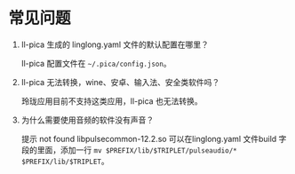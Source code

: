 # 常见问题

1. ll-pica 生成的 linglong.yaml 文件的默认配置在哪里？

   ll-pica 配置文件在 `~/.pica/config.json`。
2. ll-pica 无法转换，wine、安卓、输入法、安全类软件吗？

   玲珑应用目前不支持这类应用，ll-pica 也无法转换。
3. 为什么需要使用音频的软件没有声音？

    提示 not found libpulsecommon-12.2.so 可以在linglong.yaml 文件build 字段的里面，添加一行 `mv $PREFIX/lib/$TRIPLET/pulseaudio/* $PREFIX/lib/$TRIPLET`。
